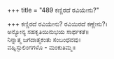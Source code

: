 +++
title = "489 ಕಣ್ಣಿರದೆ ರವಿಯೇನು?"

+++
ಕಣ್ಣಿರದೆ ರವಿಯೇನು? ರವಿಯಿರದೆ ಕಣ್ಣೇನು?।  
ಅನ್ಯೋನ್ಯ ಸಹಕೃತಿಯಿನುಭಯ ಸಾರ್ಥಕತೆ॥  
ನಿನ್ನಾತ್ಮ ಜಗದಾತ್ಮಕಂತು ಸಂಬಂಧವವು।  
ವಹ್ನಿಸ್ಫುಲಿಂಗಗಳೊ - ಮಂಕುತಿಮ್ಮ॥  
